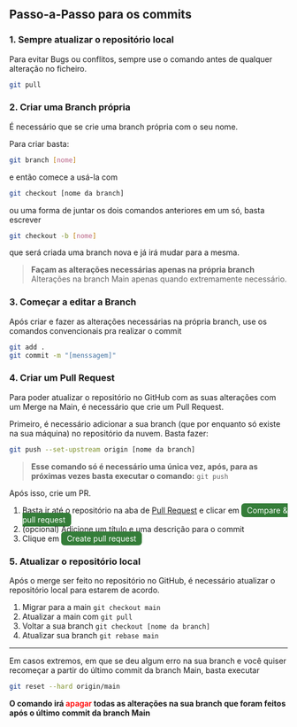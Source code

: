## Passo-a-Passo para os commits

### 1. Sempre atualizar o repositório local

Para evitar Bugs ou conflitos, sempre use o comando antes de qualquer alteração no ficheiro.

```sh
git pull
```

### 2. Criar uma Branch própria

É necessário que se crie uma branch própria com o seu nome.

Para criar basta:

```sh
git branch [nome]
```

e então comece a usá-la com

```sh
git checkout [nome da branch]
```

ou uma forma de juntar os dois comandos anteriores em um só, basta escrever

```sh
git checkout -b [nome]
```

que será criada uma branch nova e já irá mudar para a mesma.

> **Façam as alterações necessárias apenas na própria branch**
> Alterações na branch Main apenas quando extremamente necessário.

### 3. Começar a editar a Branch

Após criar e fazer as alterações necessárias na própria branch, use os comandos convencionais pra realizar o commit

```sh
git add .
git commit -m "[menssagem]"
```

### 4. Criar um Pull Request

Para poder atualizar o repositório no GitHub com as suas alterações com um Merge na Main, é necessário que crie um Pull Request.

Primeiro, é necessário adicionar a sua branch (que por enquanto só existe na sua máquina) no repositório da nuvem. Basta fazer:

```sh
git push --set-upstream origin [nome da branch]
```

> **Esse comando só é necessário uma única vez, após, para as próximas vezes basta executar o comando:** `git push`

Após isso, crie um PR.

1. Basta ir até o repositório na aba de [Pull Request](https://github.com/EnzoVieira/stack-machine/pulls) e clicar em <mark style="background-color: #347d39; color: white;padding: 4px 10px; border-radius: 6px;">Compare & pull request<mark>
2. (opcional) Adicione um título e uma descrição para o commit
3. Clique em <mark style="background-color: #347d39; color: white;padding: 4px 10px; border-radius: 6px;">Create pull request<mark>

### 5. Atualizar o repositório local

Após o merge ser feito no repositório no GitHub, é necessário atualizar o repositório local para estarem de acordo.

1. Migrar para a main `git checkout main`
2. Atualizar a main com `git pull`
3. Voltar a sua branch `git checkout [nome da branch]`
4. Atualizar sua branch `git rebase main`

---

Em casos extremos, em que se deu algum erro na sua branch e você quiser recomeçar a partir do último commit da branch Main, basta executar

```sh
git reset --hard origin/main
```

**O comando irá <mark style="background-color: #ffffff00; color: red; font-weight: 600;">apagar</mark> todas as alterações na sua branch que foram feitos após o último commit da branch Main**
